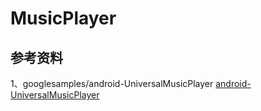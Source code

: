 # MusicPlayer

## 参考资料   

1、googlesamples/android-UniversalMusicPlayer
[android-UniversalMusicPlayer](https://github.com/googlesamples/android-UniversalMusicPlayer)
